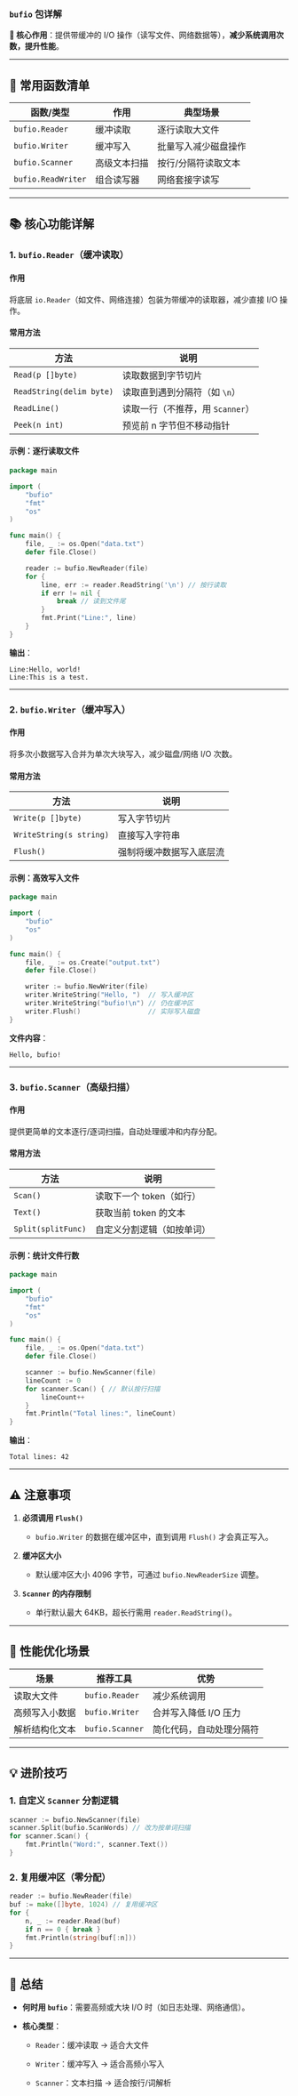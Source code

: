 ### **`bufio` 包详解**

**📌 核心作用**：提供带缓冲的 I/O 操作（读写文件、网络数据等），**减少系统调用次数，提升性能**。

---

## **🔧 常用函数清单**

|函数/类型|作用|典型场景|
|---|---|---|
|`bufio.Reader`|缓冲读取|逐行读取大文件|
|`bufio.Writer`|缓冲写入|批量写入减少磁盘操作|
|`bufio.Scanner`|高级文本扫描|按行/分隔符读取文本|
|`bufio.ReadWriter`|组合读写器|网络套接字读写|

---

## **📚 核心功能详解**

### **1. `bufio.Reader`（缓冲读取）**

#### **作用**

将底层 `io.Reader`（如文件、网络连接）包装为带缓冲的读取器，减少直接 I/O 操作。

#### **常用方法**

|方法|说明|
|---|---|
|`Read(p []byte)`|读取数据到字节切片|
|`ReadString(delim byte)`|读取直到遇到分隔符（如 `\n`）|
|`ReadLine()`|读取一行（不推荐，用 `Scanner`）|
|`Peek(n int)`|预览前 n 字节但不移动指针|

#### **示例：逐行读取文件**

```go
package main

import (
	"bufio"
	"fmt"
	"os"
)

func main() {
	file, _ := os.Open("data.txt")
	defer file.Close()

	reader := bufio.NewReader(file)
	for {
		line, err := reader.ReadString('\n') // 按行读取
		if err != nil {
			break // 读到文件尾
		}
		fmt.Print("Line:", line)
	}
}
```
**输出**：
```
Line:Hello, world!
Line:This is a test.
```
---

### **2. `bufio.Writer`（缓冲写入）**

#### **作用**

将多次小数据写入合并为单次大块写入，减少磁盘/网络 I/O 次数。

#### **常用方法**

|方法|说明|
|---|---|
|`Write(p []byte)`|写入字节切片|
|`WriteString(s string)`|直接写入字符串|
|`Flush()`|强制将缓冲数据写入底层流|

#### **示例：高效写入文件**

```go
package main

import (
	"bufio"
	"os"
)

func main() {
	file, _ := os.Create("output.txt")
	defer file.Close()

	writer := bufio.NewWriter(file)
	writer.WriteString("Hello, ")  // 写入缓冲区
	writer.WriteString("bufio!\n") // 仍在缓冲区
	writer.Flush()                 // 实际写入磁盘
}
```
**文件内容**：
```
Hello, bufio!
```
---

### **3. `bufio.Scanner`（高级扫描）**

#### **作用**

提供更简单的文本逐行/逐词扫描，自动处理缓冲和内存分配。

#### **常用方法**

|方法|说明|
|---|---|
|`Scan()`|读取下一个 token（如行）|
|`Text()`|获取当前 token 的文本|
|`Split(splitFunc)`|自定义分割逻辑（如按单词）|

#### **示例：统计文件行数**

```go
package main

import (
	"bufio"
	"fmt"
	"os"
)

func main() {
	file, _ := os.Open("data.txt")
	defer file.Close()

	scanner := bufio.NewScanner(file)
	lineCount := 0
	for scanner.Scan() { // 默认按行扫描
		lineCount++
	}
	fmt.Println("Total lines:", lineCount)
}
```
**输出**：
```
Total lines: 42
```
---

## **⚠️ 注意事项**

1. **必须调用 `Flush()`**
    
    - `bufio.Writer` 的数据在缓冲区中，直到调用 `Flush()` 才会真正写入。
        
2. **缓冲区大小**
    
    - 默认缓冲区大小 4096 字节，可通过 `bufio.NewReaderSize` 调整。
        
3. **`Scanner` 的内存限制**
    
    - 单行默认最大 64KB，超长行需用 `reader.ReadString()`。
        

---

## **🚀 性能优化场景**

|场景|推荐工具|优势|
|---|---|---|
|读取大文件|`bufio.Reader`|减少系统调用|
|高频写入小数据|`bufio.Writer`|合并写入降低 I/O 压力|
|解析结构化文本|`bufio.Scanner`|简化代码，自动处理分隔符|

---

## **💡 进阶技巧**

### **1. 自定义 `Scanner` 分割逻辑**

```go
scanner := bufio.NewScanner(file)
scanner.Split(bufio.ScanWords) // 改为按单词扫描
for scanner.Scan() {
    fmt.Println("Word:", scanner.Text())
}
```
### **2. 复用缓冲区（零分配）**

```go
reader := bufio.NewReader(file)
buf := make([]byte, 1024) // 复用缓冲区
for {
    n, _ := reader.Read(buf)
    if n == 0 { break }
    fmt.Println(string(buf[:n]))
}
```
---

## **📌 总结**

- **何时用 `bufio`**：需要高频或大块 I/O 时（如日志处理、网络通信）。
    
- **核心类型**：
    
    - `Reader`：缓冲读取 → 适合大文件
        
    - `Writer`：缓冲写入 → 适合高频小写入
        
    - `Scanner`：文本扫描 → 适合按行/词解析